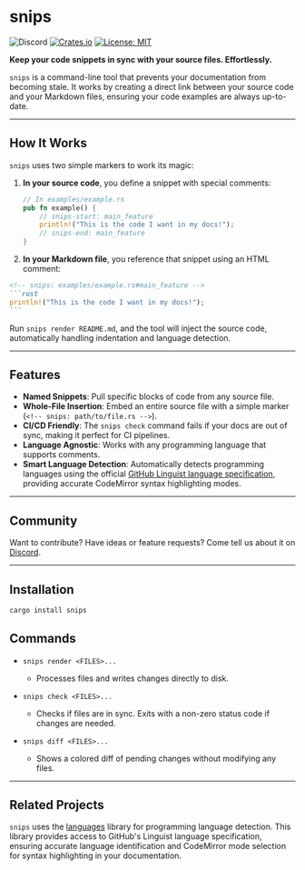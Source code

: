 # snips

![Discord](https://img.shields.io/discord/1381424110831145070?style=flat-square&logo=rust&link=https%3A%2F%2Fdiscord.gg%2FfHmRmuBDxF)
[![Crates.io](https://img.shields.io/crates/v/snips.svg)](https://crates.io/crates/snips)
[![License: MIT](https://img.shields.io/badge/License-MIT-yellow.svg)](https://opensource.org/licenses/MIT)

**Keep your code snippets in sync with your source files. Effortlessly.**

`snips` is a command-line tool that prevents your documentation from becoming
stale. It works by creating a direct link between your source code and your
Markdown files, ensuring your code examples are always up-to-date.

-----

## How It Works

`snips` uses two simple markers to work its magic:

1.  **In your source code**, you define a snippet with special comments:

    ```rust
    // In examples/example.rs
    pub fn example() {
        // snips-start: main_feature
        println!("This is the code I want in my docs!");
        // snips-end: main_feature
    }
    ```

2.  **In your Markdown file**, you reference that snippet using an HTML
    comment:

````markdown
<!-- snips: examples/example.rs#main_feature -->
```rust
println!("This is the code I want in my docs!");
```
````

Run `snips render README.md`, and the tool will inject the source code,
automatically handling indentation and language detection.

-----

## Features

  * **Named Snippets**: Pull specific blocks of code from any source file.
  * **Whole-File Insertion**: Embed an entire source file with a simple marker
    (`<!-- snips: path/to/file.rs -->`).
  * **CI/CD Friendly**: The `snips check` command fails if your docs are out of
    sync, making it perfect for CI pipelines.
  * **Language Agnostic**: Works with any programming language that supports
    comments.
  * **Smart Language Detection**: Automatically detects programming languages
    using the official [GitHub Linguist language specification](https://github.com/github/linguist),
    providing accurate CodeMirror syntax highlighting modes.

-----

## Community

Want to contribute? Have ideas or feature requests? Come tell us about it on
[Discord](https://discord.gg/fHmRmuBDxF).

-----

## Installation

```bash
cargo install snips
```

## Commands

  * `snips render <FILES>...`

      * Processes files and writes changes directly to disk. 

  * `snips check <FILES>...`

      * Checks if files are in sync. Exits with a non-zero status code if
        changes are needed. 

  * `snips diff <FILES>...`

      * Shows a colored diff of pending changes without modifying any files.

-----

## Related Projects

`snips` uses the [languages](https://github.com/cortesi/languages) library for 
programming language detection. This library provides access to GitHub's 
Linguist language specification, ensuring accurate language identification and 
CodeMirror mode selection for syntax highlighting in your documentation.
